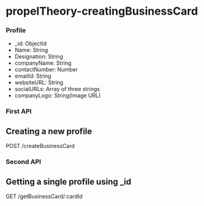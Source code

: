 # propelTheory-creatingBusinessCard

### Profile
- _id: ObjectId
- Name: String 
- Designation: String
- companyName: String
- contactNumber: Number
- emailId: String
- websiteURL: String
- socialURLs:
  Array of three strings
- companyLogo: String(Image URL)

### First API
## Creating a new profile
POST /createBusinessCard

### Second API
## Getting a single profile using _id
GET /getBusinessCard/:cardId

